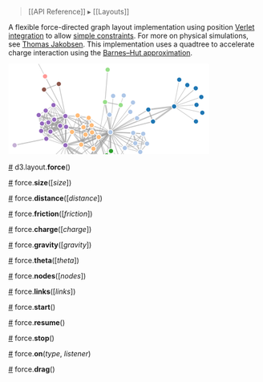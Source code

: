 > [[API Reference]] ▸ [[Layouts]]

A flexible force-directed graph layout implementation using position [Verlet integration](http://en.wikipedia.org/wiki/Verlet_integration) to allow [simple constraints](http://www.csse.monash.edu.au/~tdwyer/Dwyer2009FastConstraints.pdf). For more on physical simulations, see [Thomas Jakobsen](http://www.gamasutra.com/resource_guide/20030121/jacobson_pfv.htm). This implementation uses a quadtree to accelerate charge interaction using the [Barnes–Hut approximation](http://en.wikipedia.org/wiki/Barnes%E2%80%93Hut_simulation).

![force](force.png)

<a name="force" href="#force">#</a> d3.layout.<b>force</b>()

<a name="size" href="#size">#</a> force.<b>size</b>([<i>size</i>])

<a name="distance" href="#distance">#</a> force.<b>distance</b>([<i>distance</i>])

<a name="friction" href="#friction">#</a> force.<b>friction</b>([<i>friction</i>])

<a name="charge" href="#charge">#</a> force.<b>charge</b>([<i>charge</i>])

<a name="gravity" href="#gravity">#</a> force.<b>gravity</b>([<i>gravity</i>])

<a name="theta" href="#theta">#</a> force.<b>theta</b>([<i>theta</i>])

<a name="nodes" href="#nodes">#</a> force.<b>nodes</b>([<i>nodes</i>])

<a name="links" href="#links">#</a> force.<b>links</b>([<i>links</i>])

<a name="start" href="#start">#</a> force.<b>start</b>()

<a name="resume" href="#resume">#</a> force.<b>resume</b>()

<a name="stop" href="#stop">#</a> force.<b>stop</b>()

<a name="on" href="#on">#</a> force.<b>on</b>(<i>type</i>, <i>listener</i>)

<a name="drag" href="#drag">#</a> force.<b>drag</b>()
